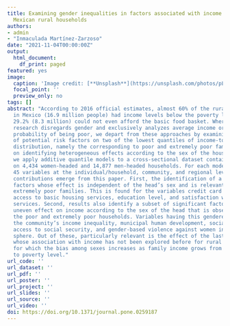 ```yaml
---
title: Examining gender inequalities in factors associated with income poverty in
  Mexican rural households
authors:
- admin
- "Inmaculada Martínez-Zarzoso"
date: "2021-11-04T00:00:00Z"
output:
  html_document:
    df_print: paged
featured: yes
image:
  caption: 'Image credit: [**Unsplash**](https://unsplash.com/photos/pLCdAaMFLTE)'
  focal_point: ''
  preview_only: no
tags: []
abstract: "According to 2016 official estimates, almost 60% of the rural population
  in Mexico (16.9 million people) had income levels below the poverty line, and approximately
  29.2% (8.3 million) could not even afford the basic food basket. Whereas most poverty
  research disregards gender and exclusively analyzes average income or the expected
  probability of being poor, we depart from these approaches by examining the effect
  of potential risk factors on two of the lowest quantiles of income-to-poverty ratio
  distribution, namely the corresponding to poor and extremely poor families. Focusing
  on identifying heterogeneous effects according to the sex of the household head,
  we apply additive quantile models to a cross-sectional dataset containing information
  on 4,434 women-headed and 14,877 men-headed households. For each model, we introduce
  45 variables at the individual/household, community, and regional levels. Two major
  contributions emerge from this paper. First, the identification of a subset of significant
  factors whose effect is independent of the head’s sex and is relevant for poor and
  extremely poor families. This is found for the variables credit card ownership,
  access to basic housing services, education level, and satisfaction with public
  services. Second, results also identify a subset of significant factors with an
  uneven effect on income according to the sex of the head that is observed both in
  the poor and extremely poor households. Variables having this gendered effect are
  the community’s income inequality, municipal human development, social networks,
  access to social security, and gender-based violence against women in the public
  sphere. Out of these, particularly relevant is the effect of the last three factors,
  whose association with income has not been explored before for rural Mexico and
  for which the bias among sexes increases as family income grows from extreme poverty
  to poverty level."
url_code: ''
url_dataset: ''
url_pdf: ''
url_poster: ''
url_project: ''
url_slides: ''
url_source: ''
url_video: ''
doi: https://doi.org/10.1371/journal.pone.0259187
---
```

